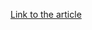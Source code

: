 [Link to the article](https://volkskrant.nl/cultuur-media/russen-faalden-bij-hackpogingen-ambtenaren-op-nederlandse-ministeries~b77ff391/)

